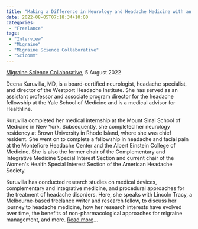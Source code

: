```yaml
---
title: "Making a Difference in Neurology and Headache Medicine with an Integrated Approach: An Interview with Deena Kuruvilla"
date: 2022-08-05T07:18:34+10:00
categories:
 - "Freelance"
tags:
 - "Interview"
 - "Migraine"
 - "Migraine Science Collaborative" 
 - "Scicomm"
---
```


<!--more-->

[Migraine Science Collaborative](https://www.migrainecollaborative.org/home), 5 August 2022

Deena Kuruvilla, MD, is a board-certified neurologist, headache specialist, and director of the Westport Headache Institute. She has served as an assistant professor and associate program director for the headache fellowship at the Yale School of Medicine and is a medical advisor for Healthline. 

Kuruvilla completed her medical internship at the Mount Sinai School of Medicine in New York. Subsequently, she completed her neurology residency at Brown University in Rhode Island, where she was chief resident. She went on to complete a fellowship in headache and facial pain at the Montefiore Headache Center and the Albert Einstein College of Medicine. She is also the former chair of the Complementary and Integrative Medicine Special Interest Section and current chair of the Women's Health Special Interest Section of the American Headache Society.

Kuruvilla has conducted research studies on medical devices, complementary and integrative medicine, and procedural approaches for the treatment of headache disorders. Here, she speaks with Lincoln Tracy, a Melbourne-based freelance writer and research fellow, to discuss her journey to headache medicine, how her research interests have evolved over time, the benefits of non-pharmacological approaches for migraine management, and more. [Read more](https://migrainecollaborative.org/making-a-difference-in-neurology-and-headache-medicine-with-an-integrated-approach-an-interview-with-deena-kuruvilla)...
